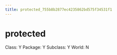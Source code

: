 ```yaml
---
title: protected_755b8b2877ec4235862bd575f34531f1
---
```


# protected

Class: Y
Package: Y
Subclass: Y
World: N